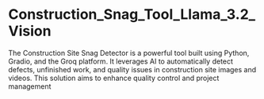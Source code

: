 # Construction_Snag_Tool_Llama_3.2_Vision
The Construction Site Snag Detector is a powerful tool built using Python, Gradio, and the Groq platform. It leverages AI to automatically detect defects, unfinished work, and quality issues in construction site images and videos. This solution aims to enhance quality control and project management
